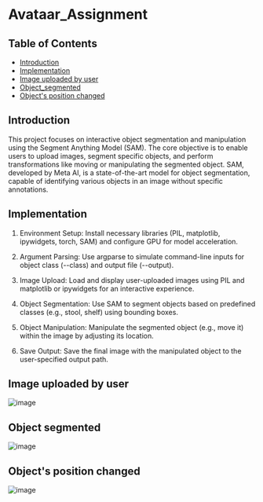 # Avataar_Assignment

## Table of Contents

- [Introduction](#introduction)
- [Implementation](#implementation)
- [Image uploaded by user](#image_uploaded_by_user)
- [Object_segmented](#object_segmented)
- [Object's position changed](#object's_position_changed)

## Introduction
This project focuses on interactive object segmentation and manipulation using the Segment Anything Model (SAM). The core objective is to enable users to upload images, segment specific objects, and perform transformations like moving or manipulating the segmented object. SAM, developed by Meta AI, is a state-of-the-art model for object segmentation, capable of identifying various objects in an image without specific annotations.

## Implementation
1. Environment Setup: Install necessary libraries (PIL, matplotlib, ipywidgets, torch, SAM) and configure GPU for model acceleration.

2. Argument Parsing: Use argparse to simulate command-line inputs for object class (--class) and output file (--output).

3. Image Upload: Load and display user-uploaded images using PIL and matplotlib or ipywidgets for an interactive experience.

4. Object Segmentation: Use SAM to segment objects based on predefined classes (e.g., stool, shelf) using bounding boxes.

5. Object Manipulation: Manipulate the segmented object (e.g., move it) within the image by adjusting its location.

6. Save Output: Save the final image with the manipulated object to the user-specified output path.

## Image uploaded by user

![image](https://github.com/user-attachments/assets/4887828d-c2f9-4b17-98eb-1432739e302e)

## Object segmented

![image](https://github.com/user-attachments/assets/692535c1-6e58-4d39-928c-6127d05180d4)

## Object's position changed

![image](https://github.com/user-attachments/assets/e0421674-96ef-4abd-b7df-d9928d0c2bf3)


